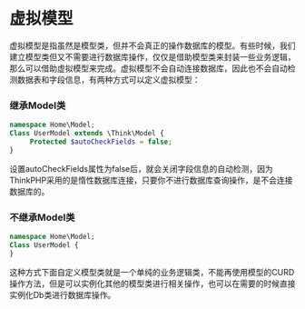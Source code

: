 # 虚拟模型

虚拟模型是指虽然是模型类，但并不会真正的操作数据库的模型。有些时候，我们建立模型类但又不需要进行数据库操作，仅仅是借助模型类来封装一些业务逻辑，那么可以借助虚拟模型来完成。虚拟模型不会自动连接数据库，因此也不会自动检测数据表和字段信息，有两种方式可以定义虚拟模型：

### 继承Model类

```php
namespace Home\Model;
Class UserModel extends \Think\Model {
     Protected $autoCheckFields = false;
}
```

设置autoCheckFields属性为false后，就会关闭字段信息的自动检测，因为ThinkPHP采用的是惰性数据库连接，只要你不进行数据库查询操作，是不会连接数据库的。

### 不继承Model类

```php
namespace Home\Model;
Class UserModel {
}
```

这种方式下面自定义模型类就是一个单纯的业务逻辑类，不能再使用模型的CURD操作方法，但是可以实例化其他的模型类进行相关操作，也可以在需要的时候直接实例化Db类进行数据库操作。

